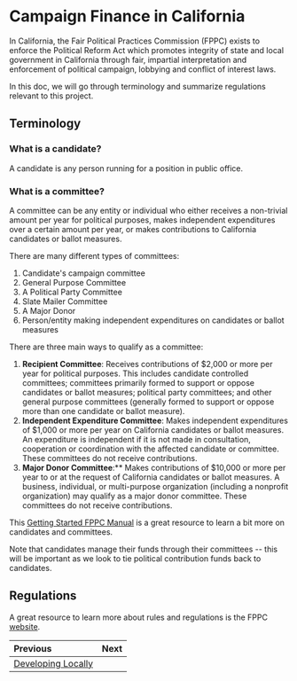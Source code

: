 # Campaign Finance in California
In California, the Fair Political Practices Commission (FPPC) exists to enforce the Political Reform Act which promotes integrity of state and local government in California through fair, impartial interpretation and enforcement of political campaign, lobbying and conflict of interest laws.

In this doc, we will go through terminology and summarize regulations relevant to this project.

## Terminology

### What is a candidate?
A candidate is any person running for a position in public office. 

### What is a committee?
A committee can be any entity or individual who either receives a non-trivial amount per year for political purposes, makes independent expenditures over a certain amount per year, or makes contributions to California candidates or ballot measures.

There are many different types of committees:

1. Candidate's campaign committee
2. General Purpose Committee
3. A Political Party Committee
4. Slate Mailer Committee
5. A Major Donor
6. Person/entity making independent expenditures on candidates or ballot measures

There are three main ways to qualify as a committee:

1. **Recipient Committee**: Receives contributions of $2,000 or more per year for political purposes. This includes candidate controlled committees; committees primarily formed to support or oppose candidates or ballot measures; political party committees; and other general purpose committees (generally formed to support or oppose more than one candidate or ballot measure).
2. **Independent Expenditure Committee**: Makes independent expenditures of $1,000 or more per year on California candidates or ballot measures. An expenditure is independent if it is not made in consultation, cooperation or coordination with the affected candidate or committee. These committees do not receive contributions.
3. **Major Donor Committee**:** Makes contributions of $10,000 or more per year to or at the request of California candidates or ballot measures. A business, individual, or multi-purpose organization (including a nonprofit organization) may qualify as a major donor committee. These committees do not receive contributions.

This [Getting Started FPPC Manual](http://www.fppc.ca.gov/content/dam/fppc/NS-Documents/TAD/Campaign%20Manuals/Manual_1/Manual-1-Chapter-2-Getting-Started.pdf) is a great resource to learn a bit more on candidates and committees.

Note that candidates manage their funds through their committees -- this will be important as we look to tie political contribution funds back to candidates.

## Regulations
A great resource to learn more about rules and regulations is the FPPC [website](http://www.fppc.ca.gov/learn/campaign-rules.html). 

| Previous | Next |
|:---------|-----:|
| [Developing Locally](./04_developing_locally.md) |  |
